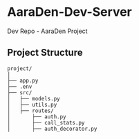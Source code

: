 # AaraDen-Dev-Server
Dev Repo - AaraDen Project


## Project Structure 

```
project/
│
├── app.py
├── .env
├── src/
│   ├── models.py
│   ├── utils.py
│   ├── routes/
│       ├── auth.py
│       ├── call_stats.py
│       ├── auth_decorator.py

```